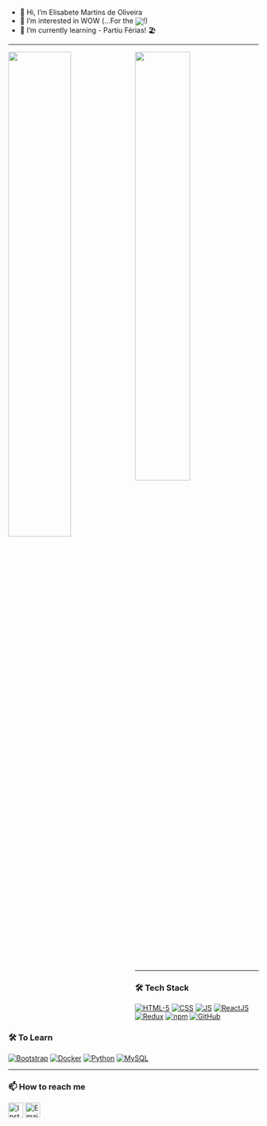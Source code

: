 - 👋 Hi, I’m Elisabete Martins de Oliveira
- 👀 I’m interested in WOW (...For the <img align="center" src="https://img.icons8.com/color/30/world-of-warcraft-horde.png" />!)
- 🌱 I’m currently learning - Partiu Férias! :beach_umbrella:
<hr>
  <img align="left" src="https://github-readme-stats.vercel.app/api?username=Elisabete-MO&count_private=true&show_icons=true&theme=transparent" width="50%"/>
  <img src="https://github-readme-stats.vercel.app/api/top-langs/?username=Elisabete-MO&langs_count=8&theme=transparent" width="47%"/>

<hr>
<h3>🛠 Tech Stack</h3>

<a href="https://www.w3schools.com/html/"><img src="https://img.icons8.com/color/48/000000/html-5.png" alt="HTML-5"/></a>
<a href="https://www.w3schools.com/css/"><img src="https://img.icons8.com/color/48/000000/css3.png" alt="CSS"/></a>
<a href="https://www.javascript.com/"><img src="https://img.icons8.com/color/48/000000/javascript.png" alt="JS"/></a>
<a href="https://reactjs.org/"><img src="https://img.icons8.com/color/48/000000/react-native.png" alt="ReactJS"/></a>
<a href="https://redux.js.org/"><img src="https://img.icons8.com/color/48/000000/redux.png" alt="Redux"/></a> 
<a href="https://www.npmjs.com/"><img alt="npm" src="https://img.icons8.com/color/48/000000/npm.png" /></a>
<a href="https://github.com/"><img src="https://img.icons8.com/color/48/000000/github--v1.png" alt="GitHub"/></a>

<h3>🛠 To Learn</h3>

<a href="https://getbootstrap.com/"><img alt="Bootstrap" src="https://img.icons8.com/color/48/000000/bootstrap.png" /></a>
<a href="https://www.docker.com/"><img alt="Docker" src="https://img.icons8.com/color/48/000000/docker.png"/></a>
<a href="https://python.org/"><img alt="Python" src="https://img.icons8.com/color/48/000000/python.png" /></a>
<a href="https://www.MySQL.com/"><img alt="MySQL" src="https://img.icons8.com/color/48/000000/mysql.png"/></a>

<hr>
<h3> 📫 How to reach me </h3>

<p>
<!--   
 <a href="https://www.linkedin.com/in/pramod-kumar-4aa47616b/" target="blank">
  <img align="center" alt="Pramod's LinkedIn" width="30px" src="https://www.vectorlogo.zone/logos/linkedin/linkedin-icon.svg" /> &nbsp; &nbsp;
 </a> -->
 <a href="https://www.instagram.com/bete.mrt/" target="blank"><img align="center" alt="Instagram" width="30px" src="https://www.vectorlogo.zone/logos/instagram/instagram-icon.svg" /></a>
<!--  <a href="https://twitter.com/pramod2107" target="blank"><img align="center" alt="Twitter" width="30px" src="https://www.vectorlogo.zone/logos/twitter/twitter-official.svg" /></a> -->
 <a href="mailto:bete.mrt@gmail.com" target="blank"><img align="center" alt="Email" width="30px" src="https://www.vectorlogo.zone/logos/gmail/gmail-icon.svg" /></a>

<!---
Elisabete-MO/Elisabete-MO is a ✨ special ✨ repository because its `README.md` (this file) appears on your GitHub profile.
You can click the Preview link to take a look at your changes.
--->
